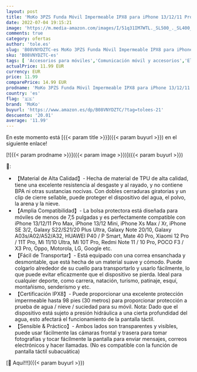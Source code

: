 ```yaml
---
layout: post
title: 'MoKo 3PZS Funda Móvil Impermeable IPX8 para iPhone 13/12/11 Pro MAX Mini  XS MAX XR  SE 3/2  Galaxy S22/S21/20 Plus Ultra  Note 20/10  Huawei P50  Xiaomi 12/11  Mi 11/10  Naranja/Azul Cielo/Rojo Rosa'
date: 2022-07-04 19:15:21
image: 'https://m.media-amazon.com/images/I/51q31IM7WTL._SL500_._SL400_.jpg'
comments: true
category: ofertas
author: 'tole.es'
slug: 'B08VNYDZTC-es MoKo 3PZS Funda Móvil Impermeable IPX8 para iPhone...'
sku: 'B08VNYDZTC-es'
tags: [ 'Accesorios para móviles','Comunicación móvil y accesorios','Electrónica','Fundas y carcasas para teléfonos móviles','iphone','moko','🇪🇸', ]
actualPrice: 11.99 EUR
currency: EUR
price: 11.99
comparePrice: 14.99 EUR
prodname: 'MoKo 3PZS Funda Móvil Impermeable IPX8 para iPhone 13/12/11 Pro MAX Mini  XS MAX XR  SE 3/2  Galaxy S22/S21/20 Plus Ultra  Note 20/10  Huawei P50  Xiaomi 12/11  Mi 11/10  Naranja/Azul Cielo/Rojo Rosa'
country: 'es'
flag: '🇪🇸'
brand: 'MoKo'
buyurl: 'https://www.amazon.es/dp/B08VNYDZTC/?tag=tolees-21'
descuento: '20.01'
average: '11.99'
---
```


En este momento está [{{< param title >}}]({{< param buyurl >}}) en el siguiente enlace!

[![{{< param prodname >}}]({{< param image >}})]({{< param buyurl >}})

🔎:

- 【Material de Alta Calidad】- Hecha de material de TPU de alta calidad, tiene una excelente resistencia al desgaste y al rayado, y no contiene BPA ni otras sustancias nocivas. Con dobles cerraduras giratorias y un clip de cierre sellable, puede proteger el dispositivo del agua, el polvo, la arena y la nieve.
- 【Amplia Compatibilidad】- La bolsa protectora está diseñada para móviles de menos de 7,5 pulgadas y es perfectamente compatible con iPhone 13/12/11 Pro Max, iPhone 13/12 Mini, iPhone Xs Max / Xr, iPhone SE 3/2, Galaxy S22/S21/20 Plus Ultra, Galaxy Note 20/10, Galaxy A03s/A02/A52/A32, HUAWEI P40 / P Smart, Mate 40 Pro, Xiaomi 12 Pro / 11T Pro, Mi 11/10 Ultra, Mi 10T Pro, Redmi Note 11 / 10 Pro, POCO F3 / X3 Pro, Oppo, Motorola, LG, Google etc.
- 【Fácil de Transportar】- Está equipado con una correa ensanchada y desmontable, que está hecha de un material suave y cómodo. Puede colgarlo alrededor de su cuello para transportarlo y usarlo fácilmente, lo que puede evitar eficazmente que el dispositivo se pierda. Ideal para cualquier deporte, como carrera, natación, turismo, patinaje, esquí, montañismo, senderismo y etc.
- 【Certificación IPX8】- Puede proporcionar una excelente protección impermeable hasta 98 pies (30 metros) para proporcionar protección a prueba de agua / nieve / suciedad para su móvil. Nota: Dado que el dispositivo está sujeto a presión hidráulica a una cierta profundidad del agua, esto afectará el funcionamiento de la pantalla táctil.
- 【Sensible & Práctico】- Ambos lados son transparentes y visibles, puede usar fácilmente las cámaras frontal y trasera para tomar fotografías y tocar fácilmente la pantalla para enviar mensajes, correos electrónicos y hacer llamadas. (No es compatible con la función de pantalla táctil subacuática)

[🛒 Aquí!!!]({{< param buyurl >}})
